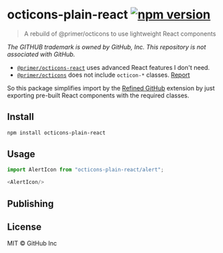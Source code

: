 # octicons-plain-react [![npm version](https://img.shields.io/npm/v/octicons-plain-react.svg)](https://www.npmjs.com/package/octicons-plain-react)

> A rebuild of @primer/octicons to use lightweight React components

*The GITHUB trademark is owned by GitHub, Inc. This repository is not associated with GitHub.*

- [`@primer/octicons-react`](https://github.com/primer/octicons/tree/main/lib/octicons_react#readme) uses advanced React features I don't need.
- [`@primer/octicons`](https://github.com/primer/octicons/tree/main/lib/octicons_node#readme) does not include `octicon-*` classes. [Report](https://github.com/primer/octicons/issues/997)

So this package simplifies import by the [Refined GitHub](https://github.com/sindresorhus/refined-github/) extension by just exporting pre-built React components with the required classes.

## Install

```sh
npm install octicons-plain-react
```

## Usage

```js
import AlertIcon from "octicons-plain-react/alert";

<AlertIcon/>
```

## Publishing

## License

MIT © GitHub Inc
